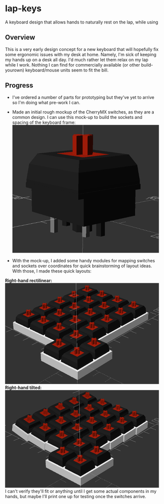 # lap-keys
A keyboard design that allows hands to naturally rest on the lap, while using

## Overview
This is a very early design concept for a new keyboard that will hopefully fix some ergonomic issues with my desk at home. Namely, I'm sick of keeping my hands up on a desk all day. I'd much rather let them relax on my lap while I work. Nothing I can find for commercially available (or other build-yourown) keyboard/mouse units seem to fit the bill.

## Progress

- I've ordered a number of parts for prototyping but they've yet to arrive so I'm doing what pre-work I can.
- Made an initial rough mockup of the CherryMX switches, as they are a common design. I can use this mock-up to build the sockets and spacing of the keyboard frame:
![CherryMx](resources/cherrymx.png)

- With the mock-up, I added some handy modules for mapping switches and sockets over coordinates for quick brainstorming of layout ideas. With those, I made these quick layouts:

**Right-hand rectilinear:**
![right-rectilinear](resources/basic_rectilinear_right.png)
**Right-hand tilted:**
![right-tilted](resources/basic_tilted_right.png)
I can't verify they'll fit or anything until I get some actual components in my hands, but maybe I'll print one up for testing once the switches arrive.

